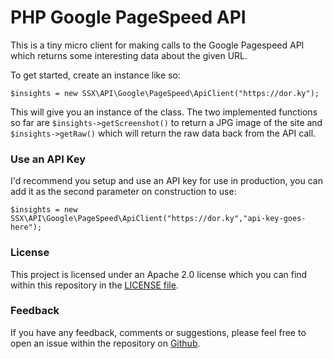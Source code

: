 # PHP Google PageSpeed API

This is a tiny micro client for making calls to the Google Pagespeed API which
returns some interesting data about the given URL.

To get started, create an instance like so:

    $insights = new SSX\API\Google\PageSpeed\ApiClient("https://dor.ky");

This will give you an instance of the class. The two implemented functions so far
are `$insights->getScreenshot()` to return a JPG image of the site and
`$insights->getRaw()` which will return the raw data back from the API call.

### Use an API Key

I'd recommend you setup and use an API key for use in production, you can add it
as the second parameter on construction to use:

    $insights = new SSX\API\Google\PageSpeed\ApiClient("https://dor.ky","api-key-goes-here");


### License

This project is licensed under an Apache 2.0 license which you can find within
this repository in the [LICENSE file](https://github.com/ssx/php-google-pagespeed-api/blob/master/LICENSE).


### Feedback

If you have any feedback, comments or suggestions, please feel free to open an
issue within the repository on [Github](https://github.com/ssx/php-google-pagespeed-api).
